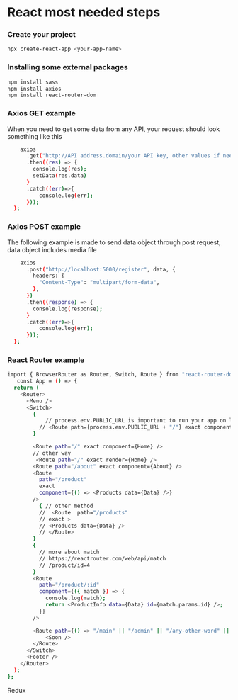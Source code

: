 # React most needed steps

### Create your project

```bash
npx create-react-app <your-app-name>
```

### Installing some external packages

```bash
npm install sass
npm install axios
npm install react-router-dom
```

### Axios GET example

When you need to get some data from any API, your request should look something like this

```bash
    axios
      .get("http://API address.domain/your API key, other values if needed")
      .then((res) => {
        console.log(res);
        setData(res.data)
      }
      .catch((err)=>{
          console.log(err);
      }));
  };

```

### Axios POST example

The following example is made to send data object through post request, data object includes media file

```bash
    axios
      .post("http://localhost:5000/register", data, {
        headers: {
          "Content-Type": "multipart/form-data",
        },
      })
      .then((response) => {
        console.log(response);
      }
      .catch((err)=>{
          console.log(err);
      }));
  };

```

### React Router example

```bash
import { BrowserRouter as Router, Switch, Route } from "react-router-dom";
   const App = () => {
  return (
    <Router>
      <Menu />
      <Switch>
        {
            // process.env.PUBLIC_URL is important to run your app on localhost and on server with no problems
          // <Route path={process.env.PUBLIC_URL + "/"} exact component={Home} />
        }

        <Route path="/" exact component={Home} />
        // other way
         <Route path="/" exact render={Home} />
        <Route path="/about" exact component={About} />
        <Route
          path="/product"
          exact
          component={() => <Products data={Data} />}
        />
          { // other method
          //  <Route  path="/products"
          // exact >
          // <Products data={Data} />
          // </Route>
        }
        {
          // more about match
          // https://reactrouter.com/web/api/match
          // /product/id=4
        }
        <Route
          path="/product/:id"
          component={({ match }) => {
            console.log(match);
            return <ProductInfo data={Data} id={match.params.id} />;
          }}
        />

        <Route path={() => "/main" || "/admin" || "/any-other-word" || regex expression}>
            <Soon />
        </Route>
      </Switch>
      <Footer />
    </Router>
  );
};
```

Redux
